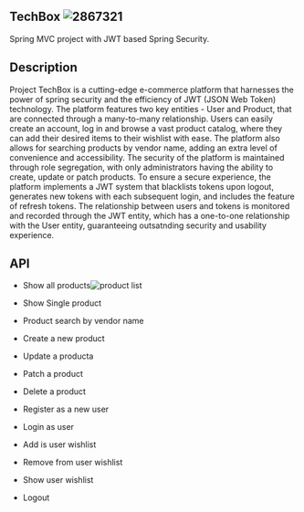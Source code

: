 

## TechBox ![2867321](https://user-images.githubusercontent.com/55769297/215401960-0c0d3fdb-fd25-48d1-8d27-0d1dd7cfe894.png)



Spring MVC project with JWT based Spring Security. 
## Description
Project TechBox is a cutting-edge e-commerce platform that harnesses the power of spring security and the efficiency of JWT (JSON Web Token) technology. The platform features two key entities - User and Product, that are connected through a many-to-many relationship. Users can easily create an account, log in and browse a vast product catalog, where they can add their desired items to their wishlist with ease. The platform also allows for searching products by vendor name, adding an extra level of convenience and accessibility. The security of the platform is maintained through role segregation, with only administrators having the ability to create, update or patch products. To ensure a secure experience, the platform implements a JWT system that blacklists tokens upon logout, generates new tokens with each subsequent login, and includes the feature of refresh tokens. The relationship between users and tokens is monitored and recorded through the JWT entity, which has a one-to-one relationship with the User entity, guaranteeing outsatnding security and usability experience.
## API
- Show all products![product list](https://user-images.githubusercontent.com/55769297/215486554-c8ed5fda-dc60-4399-bb4e-88f6f2137a43.png)


- Show Single product
- Product search by vendor name
- Create a new product
- Update a producta
- Patch a product
- Delete a product
- Register as a new user
- Login as user
- Add is user wishlist
- Remove from user wishlist
- Show user wishlist
- Logout
